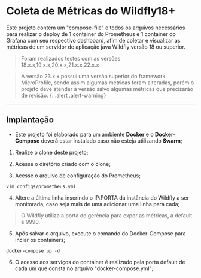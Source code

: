 # Coleta de Métricas do Wildfly18+

Este projeto contém um "compose-file" e todos os arquivos necessários para realizar o deploy de 1 container do Prometheus e 1 container do Grafana com seu respectivo dashboard, afim de coletar e visualizar as métricas de um servidor de aplicação java Wildfly versão 18 ou superior.

> Foram realizados testes com as versões 18.x.x,19.x.x,20.x.x,21.x.x,22.x.x

> A versão 23.x.x possui uma versão superior do framework MicroProfile, sendo assim algumas métricas foram alteradas, porém o projeto deve atender à versão salvo algumas métricas que precisarão de revisão.
{: .alert .alert-warning}

---

## Implantação

* Este projeto foi elaborado para um ambiente **Docker** e o **Docker-Compose** deverá estar instalado caso não esteja utilizando **Swarm**;


1. Realize o clone deste projeto;

2. Acesse o diretório criado com o clone;

3. Acesse o arquivo de configuração do Prometheus;
```
vim configs/prometheus.yml
```

4. Altere a última linha inserindo o IP:PORTA da instância do Wildfly a ser monitorada, caso seja mais de uma adicionar uma linha para cada;
> O Wildfly utiliza a porta de gerência para expor as métricas, a default é 9990.

5. Após salvar o arquivo, execute o comando do Docker-Compose para inciar os containers;
```
docker-compose up -d
```

6. O acesso aos serviços do container é realizado pela porta default de cada um que consta no arquivo "docker-compose.yml";

